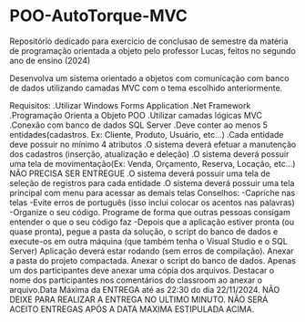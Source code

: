 # POO-AutoTorque-MVC

Repositório dedicado para exercicio de conclusao de semestre da matéria de programação orientada a objeto pelo professor Lucas, feitos no segundo ano de ensino (2024)


Desenvolva um sistema orientado a objetos com comunicação com banco de dados utilizando camadas MVC com o tema escolhido anteriormente.

Requisitos:
.Utilizar Windows Forms Application .Net Framework
.Programação Orienta a Objeto
POO
.Utilizar camadas lógicas MVC
.Conexão com banco de dados SQL Server
.Deve conter ao menos 5 entidades(cadastros. Ex: Cliente, Produto, Usuário, etc...)
.Cada entidade deve possuir no mínimo 4 atributos
.O sistema deverá efetuar a manutenção dos cadastros (inserção, atualização e deleção)
.O sistema deverá possuir uma tela de movimentação(Ex: Venda, Orçamento, Reserva, Locação, etc...)
NÃO PRECISA SER ENTREGUE
.O sistema deverá possuir uma tela de seleção de registros para cada entidade
.O sistema deverá possuir uma tela principal com menu para acessar as demais telas
Conselhos:
-Capriche nas telas
-Evite erros de português (isso inclui colocar os acentos nas palavras)
-Organize o seu código. Programe de forma que outras pessoas consigam entender o que o seu código faz 
-Depois que a aplicação estiver pronta (ou quase pronta), pegue a pasta da solução, o script do banco de dados e execute-os em outra máquina (que também tenha o Visual Studio e o SQL Server)
Aplicação deverá estar rodando (sem erros de compilação).
Anexar a pasta do projeto compactada.
Anexar o script do banco de dados.
Apenas um dos participantes deve anexar uma cópia dos arquivos.
Destacar o nome dos participantes nos comentários do classroom ao anexar o arquivo.Data Máxima da ENTREGA até as 22:30 do dia 22/11/2024.
NÃO DEIXE PARA REALIZAR A ENTREGA NO ULTIMO MINUTO.
NÃO SERÁ ACEITO ENTREGAS APÓS A DATA MAXIMA ESTIPULADA ACIMA.
